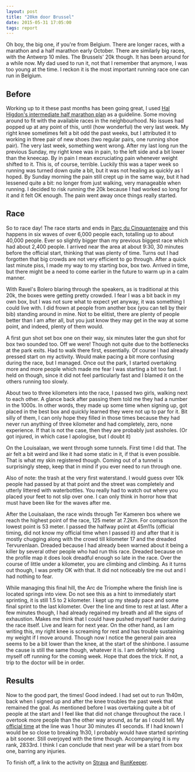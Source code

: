 ```yaml
---
layout: post
title: "20km door Brussel"
date: 2015-05-31 17:05:00
tags: report
---
```


Oh boy, the big one, if you're from Belgium. There are longer races, with a
marathon and a half marathon early October. There are similarly big races,
with the Antwerp 10 miles. The Brussels' 20k though. It has been around for a
while now. My dad used to run it, not that I remember that anymore, I was too
young at the time. I reckon it is the most important running race one can run
in Belgium.

## Before

Working up to it these past months has been going great, I used [Hal Higdon's
intermediate half marathon
plan](http://www.halhigdon.com/training/51132/Half-Marathon-Intermediate-Training-Program)
as a guideline. Some moving around to fit with the available races in the
neighbourhood. No issues had popped up at any point of this, until (how
wonderful) the very last week. My right knee sometimes felt a bit odd the past
weeks, but I attributed it to working in three pair of new shoes (two regular
pairs, one running shoe pair). The very last week, something went wrong. After
my last long run the previous Sunday, my right knee was in pain, to the left
side and a bit lower than the kneecap. By in pain I mean excruciating pain
whenever weight shifted to it. This is, of course, terrible. Luckily this was a
taper week so running was turned down quite a bit, but it was not healing as
quickly as I hoped. By Sunday morning the pain still crept up in the same way,
but it had lessened quite a bit: no longer from just walking, very manageable
when running. I decided to risk running the 20k because I had worked so long
for it and it felt OK enough. The pain went away once things really started.

## Race

So to race day! The race starts and ends in [Parc du
Cinquantenaire](https://en.wikipedia.org/wiki/Cinquantenaire) and this happens
in six waves of over 6,000 people each, totalling up to about 40,000 people.
Ever so slightly bigger than my previous biggest race which had about 2,400
people. I arrived near the area at about 9:30, 30 minutes before the official
start, thinking that was plenty of time. Turns out I had forgotten that big
crowds are not very efficient to go through. After a quick last minute piss, I
made my way to my starting box, box two. Arrived in time, but there might be a
need to come earlier in the future to warm up in a calm manner.

With Ravel's Bolero blaring through the speakers, as is traditional at this
20k, the boxes were getting pretty crowded. I fear I was a bit back in my own
box, but I was not sure what to expect yet anyway, it was something I could
live with. I did frown at people from another box (you can tell by their bib)
standing around in mine. Not to be elitist, there are plenty of people better
than I am after all, but you just know they may get in the way at some point,
and indeed, plenty of them would.

A first gun shot set box one on their way, six minutes later the gun shot for
box two sounded too. Off we were! Though not quite due to the bottlenecks at
the park exits. Had to walk there first, essentially. Of course I had already
pressed start on my activity. Would make pacing a bit more confusing during the
race, but I managed. Once out the park, I started overtaking more and more
people which made me fear I was starting a bit too fast. I held on though,
since it did not feel particularly fast and I blamed it on the others running
too slowly.

About two to three kilometers into the race, I passed two girls, walking next
to each other. A glance back after passing them told me they had a number in
the 1000s. In other words, they made up some time when signing up, got placed
in the best box and quickly learned they were not up to par for it. Bit silly
of them, I can only hope they filled in those times because they had never run
anything of three kilometer and had completely, zero, none experience. If that
is not the case, then they are probably just assholes. (Or got injured, in
which case I apologise, but I doubt it)

On the Louisalaan, we went through some tunnels. First time I did that. The air
felt a bit weird and like it had some static in it, if that is even possible.
That is what my skin registered though. Coming out of a tunnel is surprisingly
steep, keep that in mind if you ever need to run through one.

Also of note: the trash at the very first waterstand. I would guess over 10k
people had passed by at that point and the street was completely and utterly
littered with waterbottles. You really had to watch out where you placed your
feet to not slip over one. I can only think in horror how that must have been
like for the waves after me.

After the Louisalaan, the race winds through Ter Kameren bos where we reach the
highest point of the race, 125 meter at 7.2km. For comparison the lowest point
is 53 meter. I passed the halfway point at 45m11s (official timing, did not
know my official time when I passed it) and after that it is mostly chugging
along with the crowd till kilometer 17 and the dreaded Tervurenlaan. Dreaded
because I had already been warned about it being a killer by several other
people who had run this race. Dreaded because on the profile map it does look
dreadful enough so late in the race. Over the course of little under a
kilometer, you are climbing and climbing. As it turns out though, I was pretty
OK with that. It did not noticeably tire me out and I had nothing to fear.

While managing this final hill, the Arc de Triomphe where the finish line is
located springs into view. Do not see this as a hint to immediately start
sprinting, it is still 1.5 to 2 kilometer. I kept up my steady pace and some
final sprint to the last kilometer. Over the line and time to rest at last.
After a few minutes though, I had already regained my breath and all the signs
of exhaustion. Makes me think that I could have pushed myself harder during the
race itself. Live and learn for next year. On the other hand, as I am writing
this, my right knee is screaming for rest and has trouble sustaining my weight
if I move around. Though now I notice the general pain area seems to be a bit
lower than the knee, at the start of the shinbone. I assume the cause is still
the same though, whatever it is. I am definitely taking myself off running for
the coming week. Hope that does the trick. If not, a trip to the doctor will be
in order.

## Results

Now to the good part, the times! Good indeed. I had set out to run 1h40m, back
when I signed up and after the knee troubles the past week that remained the
goal. As mentioned before I was overtaking quite a bit of people at the start
and I feel like that did not change throughout the race. I overtook more people
than the other way around, as far as I could tell. My [official
time](http://20km.c-e.be/Classements/Classement20km2014.aspx?eventId=1138136268742672)
at the line was 1 hour 30 minutes 41 seconds. If I had known I would be so
close to breaking 1h30, I probably would have started sprinting a bit sooner.
Still overjoyed with the time though. Accompanying it is my rank, 2833rd. I
think I can conclude that next year will be a start from box one, barring any
injuries.

To finish off, a link to the activity on
[Strava](https://www.strava.com/activities/315497560) and
[RunKeeper](http://runkeeper.com/user/wardmuylaert/activity/582002809).
